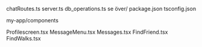 chatRoutes.ts
server.ts
db_operations.ts se över/
package.json
tsconfig.json

my-app/components

Profilescreen.tsx
MessageMenu.tsx
Messages.tsx
FindFriend.tsx
FindWalks.tsx